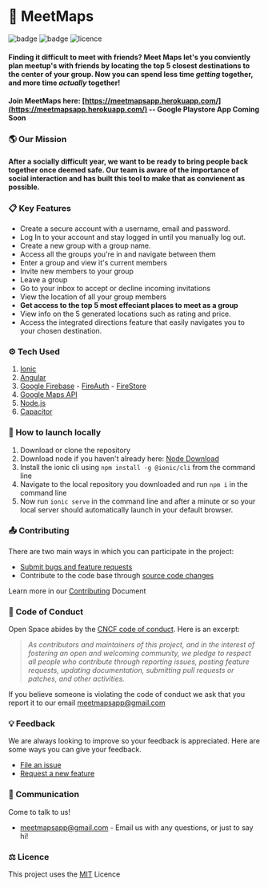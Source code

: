 # 🧭 MeetMaps

![badge](https://img.shields.io/badge/Release-v1.1-blue)
![badge](https://img.shields.io/badge/Status-In_Development-red)
![licence](https://img.shields.io/badge/Licence-MIT-green)

#### Finding it difficult to meet with friends? Meet Maps let's you conviently plan meetup's with friends by locating the top 5 closest destinations to the center of your group. Now you can spend less time <i>getting</i> together, and more time <i>actually</i> together!

#### Join MeetMaps here: [https://meetmapsapp.herokuapp.com/](https://meetmapsapp.herokuapp.com/) -- <strong>Google Playstore App Coming Soon</strong>

### 🌎 Our Mission

#### After a socially difficult year, we want to be ready to bring people back together once deemed safe. Our team is aware of the importance of social interaction and has built this tool to make that as convienent as possible. 

### 📋 Key Features
* Create a secure account with a username, email and password. 
* Log In to your account and stay logged in until you manually log out. 
* Create a new group with a group name. 
* Access all the groups you're in and navigate between them
* Enter a group and view it's current members
* Invite new members to your group
* Leave a group
* Go to your inbox to accept or decline incoming invitations
* View the location of all your group members
* <strong>Get access to the top 5 most effeciant places to meet as a group</strong>
* View info on the 5 generated locations such as rating and price. 
* Access the integrated directions feature that easily navigates you to your chosen destination.

### ⚙️ Tech Used
1. [Ionic](https://ionicframework.com/)
2. [Angular](https://angular.io/)
3. [Google Firebase](https://firebase.google.com/) - [FireAuth](https://firebase.google.com/docs/auth) - [FireStore](https://firebase.google.com/docs/firestore)
4. [Google Maps API](https://developers.google.com/maps)
5. [Node.js](https://nodejs.org/en/)
6. [Capacitor](https://capacitorjs.com/)

### 🚀 How to launch locally
1. Download or clone the repository
2. Download node if you haven't already here: [Node Download](https://nodejs.org/en/)
3. Install the ionic cli using `npm install -g @ionic/cli` from the command line
4. Navigate to the local repository you downloaded and run `npm i` in the command line
5. Now run `ionic serve` in the command line and after a minute or so your local server should automatically launch in your default browser. 

### 📤 Contributing

There are two main ways in which you can participate in the project:

* [Submit bugs and feature requests](https://github.com/hightechu/hightechu-academy-meetmaps/issues/new/choose)
* Contribute to the code base through [source code changes](https://github.com/hightechu/hightechu-academy-meetmaps/compare)

Learn more in our [Contributing](https://github.com/hightechu/hightechu-academy-meetmaps/blob/main/CONTRIBUTING.md) Document

### 📜 Code of Conduct

Open Space abides by the [CNCF code of conduct].  Here is an excerpt:

> _As contributors and maintainers of this project, and in the interest
> of fostering an open and welcoming community, we pledge to respect
> all people who contribute through reporting issues, posting feature
> requests, updating documentation, submitting pull requests or patches,
> and other activities._

If you believe someone is violating the code of conduct we ask that you report it to our email [meetmapsapp@gmail.com](mailto:meetmapsapp@gmail.com)

### 💡 Feedback

We are always looking to improve so your feedback is appreciated. Here are some ways you can give your feedback. 

* [File an issue](https://github.com/hightechu/hightechu-academy-meetmaps/issues/new?assignees=&labels=&template=bug_report.md&title=)
* [Request a new feature](https://github.com/hightechu/hightechu-academy-meetmaps/issues/new?assignees=&labels=&template=feature_request.md&title=)

### 📢 Communication 

Come to talk to us!  

* [meetmapsapp@gmail.com](mailto:meetmapsapp@gmail.com) - Email us with any questions, or just to say hi!


[CNCF code of conduct]: https://github.com/cncf/foundation/blob/master/code-of-conduct.md

### ⚖️ Licence 

This project uses the [MIT](https://github.com/hightechu/hightechu-academy-meetmaps/blob/main/LICENCE.md) Licence
